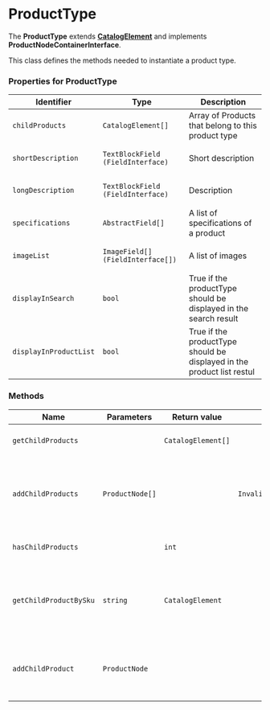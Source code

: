 #  ProductType 

The **ProductType** extends [**CatalogElement**](23560458.html) and implements **ProductNodeContainerInterface**.

This class defines the methods needed to instantiate a product type.

### Properties for ProductType

<table>
<thead>
<tr class="header">
<th>Identifier</th>
<th>Type</th>
<th>Description</th>
</tr>
</thead>
<tbody>
<tr>
<td><pre><code>childProducts</code></pre></td>
<td><pre><code>CatalogElement[]</code></pre></td>
<td>Array of Products that belong to this product type</td>
</tr>
<tr>
<td><pre><code>shortDescription</code></pre></td>
<td><pre><code>TextBlockField (FieldInterface)</code></pre></td>
<td>Short description</td>
</tr>
<tr>
<td><pre><code>longDescription</code></pre></td>
<td><pre><code>TextBlockField (FieldInterface)</code></pre></td>
<td>Description</td>
</tr>
<tr>
<td><pre><code>specifications</code></pre></td>
<td><pre><code>AbstractField[]</code></pre></td>
<td>A list of specifications of a product</td>
</tr>
<tr>
<td><pre><code>imageList</code></pre></td>
<td><pre><code>ImageField[] (FieldInterface[])</code></pre></td>
<td>A list of images</td>
</tr>
<tr>
<td><pre><code>displayInSearch</code></pre></td>
<td><pre><code>bool</code></pre></td>
<td>True if the productType should be displayed in the search result</td>
</tr>
<tr>
<td><pre><code>displayInProductList</code></pre></td>
<td><pre><code>bool</code></pre></td>
<td>True if the productType should be displayed in the product list restul</td>
</tr>
</tbody>
</table>

### Methods

<table>
<colgroup>
<col style="width: 20%" />
<col style="width: 20%" />
<col style="width: 20%" />
<col style="width: 20%" />
<col style="width: 20%" />
</colgroup>
<thead>
<tr class="header">
<th>Name</th>
<th>Parameters</th>
<th>Return value</th>
<th>Throws</th>
<th>Description</th>
</tr>
</thead>
<tbody>
<tr>
<td><pre><code>getChildProducts</code></pre></td>
<td><br />
</td>
<td><pre><code>CatalogElement[]</code></pre></td>
<td><br />
</td>
<td>Returns all child products</td>
</tr>
<tr>
<td><pre><code>addChildProducts</code></pre></td>
<td><pre><code>ProductNode[]</code></pre></td>
<td><br />
</td>
<td><pre><code>InvalidArgumentException</code></pre></td>
<td>Adds the products passed as argument to the list of child products</td>
</tr>
<tr>
<td><pre><code>hasChildProducts</code></pre></td>
<td><br />
</td>
<td><pre><code>int</code></pre></td>
<td><br />
</td>
<td>Returns the number of children</td>
</tr>
<tr>
<td><pre><code>getChildProductBySku</code></pre></td>
<td><pre><code>string</code></pre></td>
<td><pre><code>CatalogElement</code></pre></td>
<td><br />
</td>
<td>Returns the child product that has the SKU passed as argument</td>
</tr>
<tr>
<td><pre><code>addChildProduct</code></pre></td>
<td><pre><code>ProductNode</code></pre></td>
<td><br />
</td>
<td><br />
</td>
<td>Add a single product to the list of child products</td>
</tr>
</tbody>
</table>
